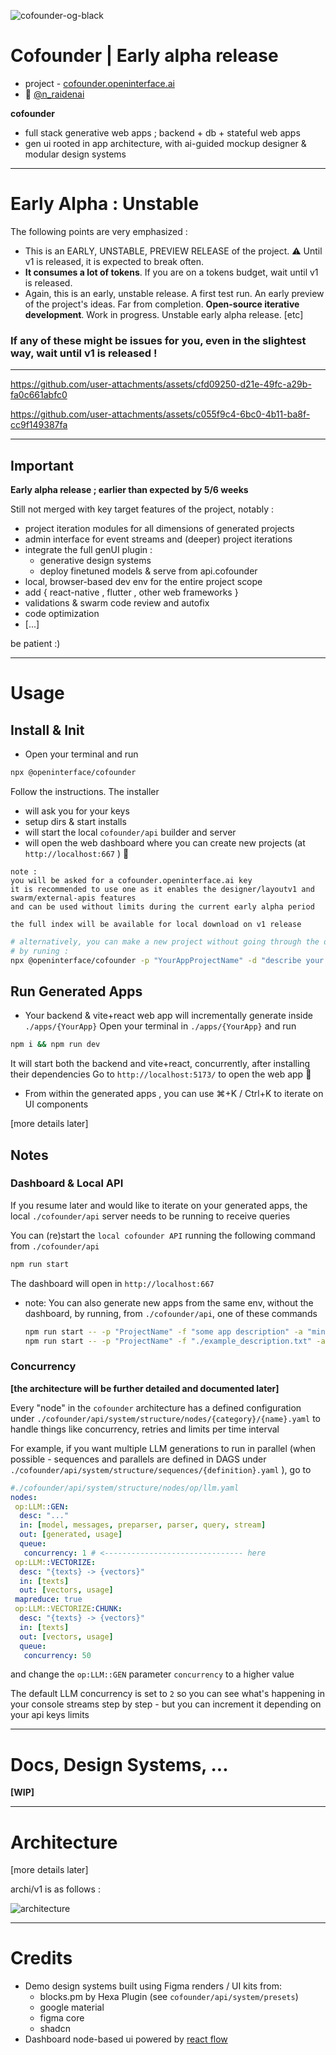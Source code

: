 
![cofounder-og-black](https://github.com/user-attachments/assets/b4e51f02-59e4-4540-ac14-e1f40e20a658)

# Cofounder | Early alpha release

* project - [cofounder.openinterface.ai](https://cofounder.openinterface.ai)
* 👋 [@n_raidenai](https://x.com/n_raidenai)

**cofounder**
- full stack generative web apps ; backend + db + stateful web apps
- gen ui rooted in app architecture, with ai-guided mockup designer & modular design systems

---

# Early Alpha : Unstable

The following points are very emphasized :

- This is an EARLY, UNSTABLE, PREVIEW RELEASE of the project. ⚠️ Until v1 is released, it is expected to break often. 
- **It consumes a lot of tokens**. If you are on a tokens budget, wait until v1 is released.
- Again, this is an early, unstable release. A first test run. An early preview of the project's ideas. Far from completion. **Open-source iterative development**. Work in progress. Unstable early alpha release. [etc]

### **If any of these might be issues for you, even in the slightest way, wait until v1 is released !**


---


https://github.com/user-attachments/assets/cfd09250-d21e-49fc-a29b-fa0c661abfc0

https://github.com/user-attachments/assets/c055f9c4-6bc0-4b11-ba8f-cc9f149387fa

---

## Important

**Early alpha release ; earlier than expected by 5/6 weeks**

Still not merged with key target features of the project, notably :
- project iteration modules for all dimensions of generated projects
- admin interface for event streams and (deeper) project iterations
- integrate the full genUI plugin :
  * generative design systems
  * deploy finetuned models & serve from api.cofounder
- local, browser-based dev env for the entire project scope
- add { react-native , flutter , other web frameworks }
- validations & swarm code review and autofix
- code optimization
- [...]

be patient :)

---

# Usage

## Install & Init

* Open your terminal and run

```sh
npx @openinterface/cofounder
```

Follow the instructions. The installer 
- will ask you for your keys
- setup dirs & start installs
- will start the local `cofounder/api` builder and server
- will open the web dashboard where you can create new projects (at `http://localhost:667` ) 🎉

```
note :
you will be asked for a cofounder.openinterface.ai key
it is recommended to use one as it enables the designer/layoutv1 and swarm/external-apis features
and can be used without limits during the current early alpha period

the full index will be available for local download on v1 release
```

```sh
# alternatively, you can make a new project without going through the dashboard
# by runing :
npx @openinterface/cofounder -p "YourAppProjectName" -d "describe your app here" -a "(optional) design instructions"
```


## Run Generated Apps

- Your backend & vite+react web app will incrementally generate inside `./apps/{YourApp}`
Open your terminal in `./apps/{YourApp}` and run

```sh
npm i && npm run dev
```

It will start both the backend and vite+react, concurrently, after installing their dependencies
Go to `http://localhost:5173/` to open the web app 🎉


- From within the generated apps , you can use ⌘+K / Ctrl+K to iterate on UI components

[more details later]

## Notes

### Dashboard & Local API

If you resume later and would like to iterate on your generated apps,
the local `./cofounder/api` server needs to be running to receive queries

You can (re)start the `local cofounder API` running the following command from `./cofounder/api`

```sh
npm run start
```

The dashboard will open in `http://localhost:667`


- note: You can also generate new apps from the same env, without the dashboard, by running, from `./cofounder/api`, one of these commands
    
    ```sh
    npm run start -- -p "ProjectName" -f "some app description" -a "minimalist and spacious , light theme"
    npm run start -- -p "ProjectName" -f "./example_description.txt" -a "minimalist and spacious , light theme"
    ```

### Concurrency

**[the architecture will be further detailed and documented later]**

Every "node" in the `cofounder` architecture has a defined configuration under `./cofounder/api/system/structure/nodes/{category}/{name}.yaml` to handle things like concurrency, retries and limits per time interval

For example, if you want multiple LLM generations to run in parallel (when possible - sequences and parallels are defined in DAGS under `./cofounder/api/system/structure/sequences/{definition}.yaml` ),
go to

```yaml
#./cofounder/api/system/structure/nodes/op/llm.yaml
nodes:
 op:LLM::GEN:
  desc: "..."
  in: [model, messages, preparser, parser, query, stream]
  out: [generated, usage]
  queue:
   concurrency: 1 # <------------------------------- here 
 op:LLM::VECTORIZE:
  desc: "{texts} -> {vectors}"
  in: [texts]
  out: [vectors, usage]
 mapreduce: true
 op:LLM::VECTORIZE:CHUNK:
  desc: "{texts} -> {vectors}"
  in: [texts]
  out: [vectors, usage]
  queue:
   concurrency: 50
```

and change the `op:LLM::GEN` parameter `concurrency` to a higher value

The default LLM concurrency is set to `2` so you can see what's happening in your console streams step by step - but you can increment it depending on your api keys limits

---

# Docs, Design Systems, ...

**[WIP]**

---

# Architecture

[more details later]

archi/v1 is as follows :

![architecture](https://github.com/user-attachments/assets/b2d8b70e-7a6d-45c9-a706-0cf955d13451)


---

# Credits

- Demo design systems built using Figma renders / UI kits from:
  * blocks.pm by Hexa Plugin (see `cofounder/api/system/presets`)
  * google material
  * figma core
  * shadcn
- Dashboard node-based ui powered by [react flow](https://reactflow.dev/)
